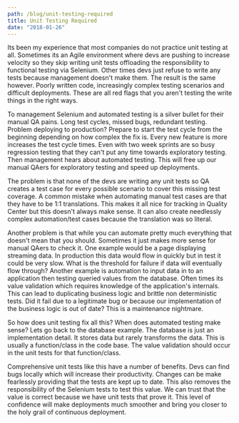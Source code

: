 ```yaml
---
path: /blog/unit-testing-required
title: Unit Testing Required
date: "2018-01-26"
---
```


Its been my experience that most companies do not practice unit testing at all. Sometimes its an Agile environment where devs are pushing to increase velocity so they skip writing unit tests offloading the responsibility to functional testing via Selenium. Other times devs just refuse to write any tests because management doesn't make them. The result is the same however. Poorly written code, increasingly complex testing scenarios and difficult deployments. These are all red flags that you aren't testing the write things in the right ways.

To management Selenium and automated testing is a silver bullet for their manual QA pains. Long test cycles, missed bugs, redundant testing. Problem deploying to production? Prepare to start the test cycle from the beginning depending on how complex the fix is. Every new feature is more increases the test cycle times. Even with two week sprints are so busy regression testing that they can't put any time towards exploratory testing. Then management hears about automated testing. This will free up our manual QAers for exploratory testing and speed up deployments.

The problem is that none of the devs are writing any unit tests so QA creates a test case for every possible scenario to cover this missing test coverage. A common mistake when automating manual test cases are that they have to be 1:1 translations. This makes it all nice for tracking in Quality Center but this doesn't always make sense. It can also create needlessly complex automation/test cases because the translation was so literal.

Another problem is that while you can automate pretty much everything that doesn't mean that you should. Sometimes it just makes more sense for manual QAers to check it. One example would be a page displaying streaming data. In production this data would flow in quickly but in test it could be very slow. What is the threshold for failure if data will eventually flow through? Another example is automation to input data in to an application then testing queried values from the database. Often times its value validation which requires knowledge of the application's internals. This can lead to duplicating business logic and brittle non deterministic tests. Did it fail due to a legitimate bug or because our implementation of the business logic is out of date? This is a maintenance nightmare.

So how does unit testing fix all this? When does automated testing make sense? Lets go back to the database example. The database is just an implementation detail. It stores data but rarely transforms the data. This is usually a function/class in the code base. The value validation should occur in the unit tests for that function/class.

Comprehensive unit tests like this have a number of benefits. Devs can find bugs locally which will increase their productivity. Changes can be make fearlessly providing that the tests are kept up to date. This also removes the responsibility of the Selenium tests to test this value. We can trust that the value is correct because we have unit tests that prove it. This level of confidence will make deployments much smoother and bring you closer to the holy grail of continuous deployment.
